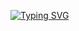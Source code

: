 
[![Typing SVG](https://readme-typing-svg.herokuapp.com?font=Fira+Code&pause=1000&color=F9FFFB&background=000000&center=true&width=440&height=70&lines=Hello+Would+I'm+Flame-Shanto+%F0%9F%94%A5;Follow+My+GitHub+Account+%F0%9F%94%A5;Thanks+for+using+My+Tools)](https://git.io/typing-svg)
